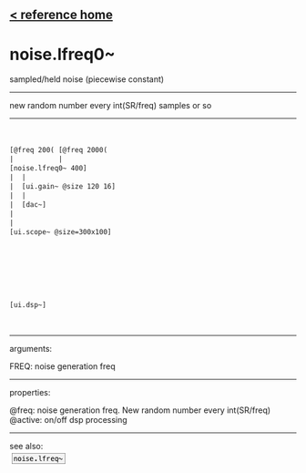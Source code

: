 [< reference home](ceammc_lib.html)
---

# noise.lfreq0~


sampled/held noise (piecewise constant)

---

new random number every int(SR/freq) samples or so
<br>


---


```


[@freq 200( [@freq 2000(
|           |
[noise.lfreq0~ 400]
|  |
|  [ui.gain~ @size 120 16]
|  |
|  [dac~]
|
|
[ui.scope~ @size=300x100]







[ui.dsp~]

            
```

---
arguments:

FREQ: noise generation freq<br>

---
properties:

@freq: noise
            generation freq. New random number every int(SR/freq)<br>
@active: on/off dsp
            processing<br>

---
see also:<br>
[![noise.lfreq~](img/object_noise.lfreq~.png)](noise.lfreq~.html)
